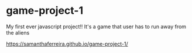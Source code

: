# game-project-1

My first ever javascript project!!
It's a game that user has to run away from the aliens

https://samanthaferreira.github.io/game-project-1/
